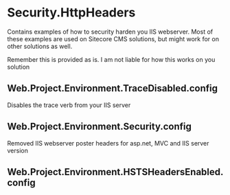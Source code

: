 Security.HttpHeaders
====================

Contains examples of how to security harden you IIS webserver. Most of these examples are used on Sitecore CMS solutions, but might work for on other solutions as well. 

Remember this is provided as is. I am not liable for how this works on you solution

Web.Project.Environment.TraceDisabled.config
--------------------------------------------
Disables the trace verb from your IIS server

Web.Project.Environment.Security.config	
-------------------------------------------------
Removed IIS webserver poster headers for asp.net, MVC and IIS server version

Web.Project.Environment.HSTSHeadersEnabled.config
-------------------------------------------------

